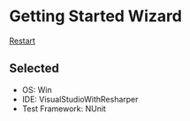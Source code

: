 <!--
GENERATED FILE - DO NOT EDIT
This file was generated by [MarkdownSnippets](https://github.com/SimonCropp/MarkdownSnippets).
Source File: /docs/mdsource/wiz/result_Win_VisualStudioWithResharper_NUnit.source.md
To change this file edit the source file and then run MarkdownSnippets.
-->

# Getting Started Wizard

[Restart](/docs/wiz/readme.md)

## Selected

* OS: Win
* IDE: VisualStudioWithResharper
* Test Framework: NUnit
